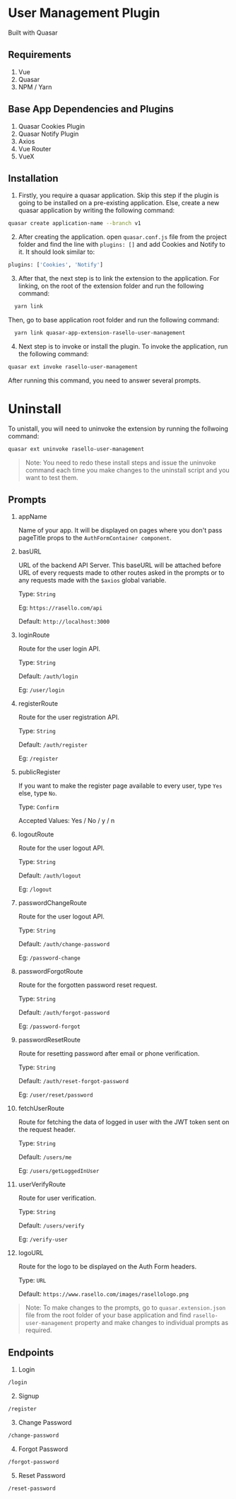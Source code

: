 # User Management Plugin
Built with Quasar

## Requirements
1. Vue
2. Quasar
3. NPM / Yarn

## Base App Dependencies and Plugins
1. Quasar Cookies Plugin
2. Quasar Notify Plugin
3. Axios
4. Vue Router
5. VueX

## Installation
1. Firstly, you require a quasar application. Skip this step if the plugin is going to be installed on a pre-existing application. Else, create a new quasar application by writing the following command:
```bash
quasar create application-name --branch v1
```

2. After creating the application. open ```quasar.conf.js``` file from the project folder and find the line with ```plugins: []``` and add Cookies and Notify to it. It should look similar to:
```bash
plugins: ['Cookies', 'Notify']
```

3. After that, the next step is to link the extension to the application. For linking, on the root of the extension folder and run the following command:
```bash
  yarn link
```
Then, go to base application root folder and run the following command:
```bash
  yarn link quasar-app-extension-rasello-user-management
```

4. Next step is to invoke or install the plugin. To invoke the application, run the following command:
```bash
quasar ext invoke rasello-user-management
```
After running this command, you need to answer several prompts.

# Uninstall
To unistall, you will need to uninvoke the extension by running the follwoing command:

```bash
quasar ext uninvoke rasello-user-management
```

> Note: You need to redo these install steps and issue the uninvoke command each time you make changes to the uninstall script and you want to test them.

## Prompts
1. appName

    Name of your app. It will be displayed on pages where you don't pass
pageTitle props to the ```AuthFormContainer component```.

2. basURL

    URL of the backend API Server. This baseURL will be attached before URL of every requests made to other routes asked in the prompts or to any requests made with the ```$axios``` global variable.

    Type: ```String```

    Eg: ```https://rasello.com/api```

    Default: ```http://localhost:3000```

3. loginRoute

    Route for the user login API.

    Type: ```String```

    Default: ```/auth/login```

    Eg: ```/user/login```

4. registerRoute

    Route for the user registration API.

    Type: ```String```

    Default: ```/auth/register```

    Eg: ```/register```

5. publicRegister

    If you want to make the register page available to every user, type ```Yes``` else, type ```No```.

    Type: ```Confirm```

    Accepted Values: Yes / No / y / n

6. logoutRoute

    Route for the user logout API.

    Type: ```String```

    Default: ```/auth/logout```

    Eg: ```/logout```

7. passwordChangeRoute

    Route for the user logout API.

    Type: ```String```

    Default: ```/auth/change-password```

    Eg: ```/password-change```

8. passwordForgotRoute

    Route for the forgotten password reset request.

    Type: ```String```

    Default: ```/auth/forgot-password```

    Eg: ```/password-forgot```

9. passwordResetRoute

    Route for resetting password after email or phone verification.

    Type: ```String```

    Default: ```/auth/reset-forgot-password```

    Eg: ```/user/reset/password```

10. fetchUserRoute

    Route for fetching the data of logged in user with the JWT token sent on the request header.

    Type: ```String```

    Default: ```/users/me```

    Eg: ```/users/getLoggedInUser```

11. userVerifyRoute

    Route for user verification.

    Type: ```String```

    Default: ```/users/verify```

    Eg: ```/verify-user```

12. logoURL

    Route for the logo to be displayed on the Auth Form headers.

    Type: ```URL```

    Default: ```https://www.rasello.com/images/rasellologo.png```

> Note: To make changes to the prompts, go to ```quasar.extension.json``` file from the root folder of your base application and find ```rasello-user-management``` property and make changes to individual prompts as required.

## Endpoints
1. Login
```bash
/login
```
2. Signup
```bash
/register
```
3. Change Password
```bash
/change-password
```
4. Forgot Password
```bash
/forgot-password
```
5. Reset Password
```bash
/reset-password
```
